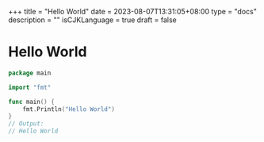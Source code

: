+++
title = "Hello World"
date = 2023-08-07T13:31:05+08:00
type = "docs"
description = ""
isCJKLanguage = true
draft = false

# Hello World



```go
package main

import "fmt"

func main() {
	fmt.Println("Hello World")
}
// Output:
// Hello World
```

